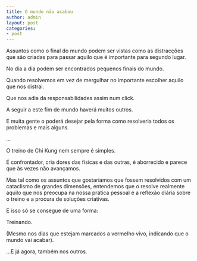 ```yaml
---
title: O mundo não acabou
author: admin
layout: post
categories:
- post
---
```

Assuntos como o final do mundo podem ser vistas como as distracções que são criadas para passar aquilo que é importante para segundo lugar.

No dia a dia podem ser encontrados pequenos finais do mundo.

Quando resolvemos em vez de mergulhar no importante escolher aquilo que nos distrai.

Que nos adia da responsabilidades assim num click.

A seguir a este fim de mundo haverá muitos outros.

E muita gente o poderá desejar pela forma como resolveria todos os problemas e mais alguns.

&#8230;

O treino de Chi Kung nem sempre é simples.

É confrontador, cria dores das físicas e das outras, é aborrecido e parece que às vezes não avançamos.

Mas tal como os assuntos que gostaríamos que fossem resolvidos com um cataclismo de grandes dimensões, entendemos que o resolve realmente aquilo que nos preocupa na nossa prática pessoal é a reflexão diária sobre o treino e a procura de soluções criativas.

E isso só se consegue de uma forma:

Treinando.

(Mesmo nos dias que estejam marcados a vermelho vivo, indicando que o mundo vai acabar).

&#8230;E já agora, também nos outros.
